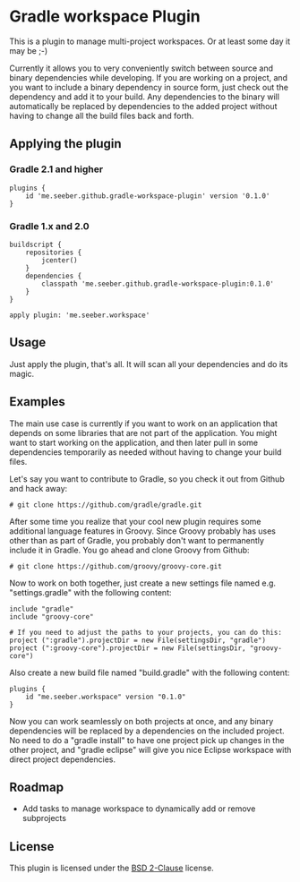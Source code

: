 Gradle workspace Plugin
=======================

This is a plugin to manage multi-project workspaces. Or at least some day it may be ;-)

Currently it allows you to very conveniently switch between source and binary dependencies while developing. If you are working on a project, and you want to include a binary dependency in source form, just check out the dependency and add it to your build. Any dependencies to the binary will automatically be replaced by dependencies to the added project without having to change all the build files back and forth.

Applying the plugin
-------------------

### Gradle 2.1 and higher

    plugins {
        id 'me.seeber.github.gradle-workspace-plugin' version '0.1.0'
    }

### Gradle 1.x and 2.0

    buildscript {
        repositories {
            jcenter()
        }
        dependencies {
            classpath 'me.seeber.github.gradle-workspace-plugin:0.1.0'
        }
    }

    apply plugin: 'me.seeber.workspace'

Usage
-----

Just apply the plugin, that's all. It will scan all your dependencies and do its magic.

Examples
--------

The main use case is currently if you want to work on an application that depends on some libraries that are not part of the application. You might want to start working on the application, and then later pull in some dependencies temporarily as needed without having to change your build files.

Let's say you want to contribute to Gradle, so you check it out from Github and hack away:

    # git clone https://github.com/gradle/gradle.git

After some time you realize that your cool new plugin requires some additional language features in Groovy. Since Groovy probably has uses other than as part of Gradle, you probably don't want to permanently include it in Gradle. You go ahead and clone Groovy from Github:

    # git clone https://github.com/groovy/groovy-core.git

Now to work on both together, just create a new settings file named e.g. "settings.gradle" with the following content:

    include "gradle"
    include "groovy-core"

    # If you need to adjust the paths to your projects, you can do this:
    project (":gradle").projectDir = new File(settingsDir, "gradle")
    project (":groovy-core").projectDir = new File(settingsDir, "groovy-core")

Also create a new build file named "build.gradle" with the following content:

    plugins {
        id "me.seeber.workspace" version "0.1.0"
    }

Now you can work seamlessly on both projects at once, and any binary dependencies will be replaced by a dependencies on the included project. No need to do a "gradle install" to have one project pick up changes in the other project, and "gradle eclipse" will give you nice Eclipse workspace with direct project dependencies.

Roadmap
-------

* Add tasks to manage workspace to dynamically add or remove subprojects

License
-------

This plugin is licensed under the [BSD 2-Clause](http://opensource.org/licenses/BSD-2-Clause) license.
